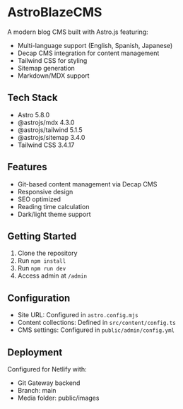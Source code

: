 # AstroBlazeCMS

A modern blog CMS built with Astro.js featuring:

- Multi-language support (English, Spanish, Japanese)
- Decap CMS integration for content management
- Tailwind CSS for styling
- Sitemap generation
- Markdown/MDX support

## Tech Stack

- Astro 5.8.0
- @astrojs/mdx 4.3.0
- @astrojs/tailwind 5.1.5
- @astrojs/sitemap 3.4.0
- Tailwind CSS 3.4.17

## Features

- Git-based content management via Decap CMS
- Responsive design
- SEO optimized
- Reading time calculation
- Dark/light theme support

## Getting Started

1. Clone the repository
2. Run `npm install`
3. Run `npm run dev`
4. Access admin at `/admin`

## Configuration

- Site URL: Configured in `astro.config.mjs`
- Content collections: Defined in `src/content/config.ts`
- CMS settings: Configured in `public/admin/config.yml`

## Deployment

Configured for Netlify with:

- Git Gateway backend
- Branch: main
- Media folder: public/images
